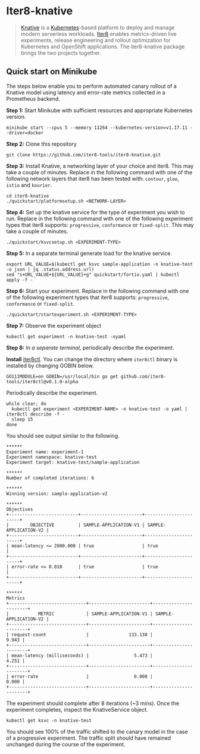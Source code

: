 # Iter8-knative
> [Knative](https://knative.dev/) is a [Kubernetes](https://kubernetes.io)-based platform to deploy and manage modern serverless workloads. [Iter8](https://iter8.tools) enables metrics-driven live experiments, release engineering and rollout optimization for Kubernetes and OpenShift applications. The iter8-knative package brings the two projects together.

## Quick start on Minikube
The steps below enable you to perform automated canary rollout of a Knative model using latency and error-rate metrics collected in a Prometheus backend.

**Step 1:** Start Minikube with sufficient resources and appropriate Kubernetes version.
```
minikube start --cpus 5 --memory 11264 --kubernetes-version=v1.17.11 --driver=docker
```

**Step 2:** Clone this repository
```
git clone https://github.com/iter8-tools/iter8-knative.git
```


**Step 3:** Install Knative, a networking layer of your choice and iter8. This may take a couple of minutes. Replace <NETWORK-LAYER> in the following command with one of the following network layers that iter8 has been tested with: `contour`, `gloo`, `istio` and `kourier`.
```
cd iter8-knative
./quickstart/platformsetup.sh <NETWORK-LAYER>
```


**Step 4:** Set up the knative service for the type of experiment you wish to run. Replace <EXPERIMENT-TYPE> in the following command with one of the following experiment types that iter8 supports: `progressive`, `conformance` or `fixed-split`. This may take a couple of minutes.

```
./quickstart/ksvcsetup.sh <EXPERIMENT-TYPE>
```

**Step 5:** In a separate terminal generate load for the knative service.
```
export URL_VALUE=$(kubectl get ksvc sample-application -n knative-test -o json | jq .status.address.url)
sed "s+URL_VALUE+${URL_VALUE}+g" quickstart/fortio.yaml | kubectl apply -f -
```


**Step 6:** Start your experiment. Replace <EXPERIMENT-TYPE> in the following command with one of the following experiment types that iter8 supports: `progressive`, `conformance` or `fixed-split`. 

```
./quickstart/startexperiment.sh <EXPERIMENT-TYPE>
```

**Step 7:** Observe the experiment object
```
kubectl get experiment -n knative-test -oyaml
```


**Step 8:** *In a separate terminal,* periodically describe the experiment.

**Install** [iter8ctl](https://github.com/iter8-tools/iter8ctl). You can change the directory where `iter8ctl` binary is installed by changing GOBIN below.
```shell
GO111MODULE=on GOBIN=/usr/local/bin go get github.com/iter8-tools/iter8ctl@v0.1.0-alpha
```

Periodically describe the experiment.
```
while clear; do
  kubectl get experiment <EXPERIMENT-NAME> -n knative-test -o yaml | iter8ctl describe -f -
  sleep 15
done
```

You should see output similar to the following.
```shell
******
Experiment name: experiment-1
Experiment namespace: knative-test
Experiment target: knative-test/sample-application

******
Number of completed iterations: 6

******
Winning version: sample-application-v2

******
Objectives
+--------------------------+-----------------------+-----------------------+
|        OBJECTIVE         | SAMPLE-APPLICATION-V1 | SAMPLE-APPLICATION-V2 |
+--------------------------+-----------------------+-----------------------+
| mean-latency <= 2000.000 | true                  | true                  |
+--------------------------+-----------------------+-----------------------+
| error-rate <= 0.010      | true                  | true                  |
+--------------------------+-----------------------+-----------------------+

******
Metrics
+-----------------------------+-----------------------+-----------------------+
|           METRIC            | SAMPLE-APPLICATION-V1 | SAMPLE-APPLICATION-V2 |
+-----------------------------+-----------------------+-----------------------+
| request-count               |               133.138 |                 9.943 |
+-----------------------------+-----------------------+-----------------------+
| mean-latency (milliseconds) |                 5.473 |                 4.251 |
+-----------------------------+-----------------------+-----------------------+
| error-rate                  |                 0.000 |                 0.000 |
+-----------------------------+-----------------------+-----------------------+
```

The experiment should complete after 8 iterations (~3 mins). Once the experiment completes, inspect the KnativeService object. 
```shell
kubectl get ksvc -n knative-test
```

You should see 100% of the traffic shifted to the canary model in the case of a progressive experiment. The traffic split should have remained unchanged during the course of the experiment.